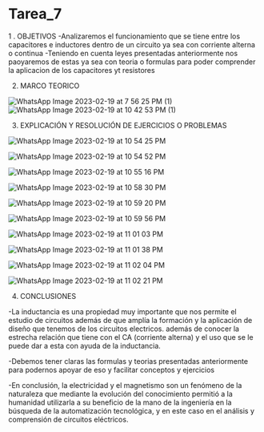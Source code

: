# Tarea_7

1 . OBJETIVOS
-Analizaremos el funcionamiento  que se tiene entre los capacitores e inductores dentro de un circuito  ya sea con corriente alterna o continua
-Teniendo en cuenta leyes presentadas anteriormente  nos paoyaremos de estas ya sea con teoria o formulas para poder comprender la aplicacion de los capacitores yt resistores


2. MARCO TEORICO


![WhatsApp Image 2023-02-19 at 7 56 25 PM (1)](https://user-images.githubusercontent.com/116777218/220008388-0ed21da3-032c-46b0-84b7-ed637f8b620e.jpeg)
![WhatsApp Image 2023-02-19 at 10 42 53 PM (1)](https://user-images.githubusercontent.com/116777218/220008392-27b32dc3-a64b-4858-a92f-fb383dc5de56.jpeg)


3. EXPLICACIÓN Y RESOLUCIÓN DE EJERCICIOS O PROBLEMAS


![WhatsApp Image 2023-02-19 at 10 54 25 PM](https://user-images.githubusercontent.com/116777218/220007201-9803afdd-60cd-424b-8a5c-43fd650f0a9c.jpeg)

![WhatsApp Image 2023-02-19 at 10 54 52 PM](https://user-images.githubusercontent.com/116777218/220007185-9c127133-fadc-4c51-ba1f-7a84494d754e.jpeg)

![WhatsApp Image 2023-02-19 at 10 55 16 PM](https://user-images.githubusercontent.com/116777218/220007173-595aeb60-4e80-4090-8adb-341d07b31c48.jpeg)

![WhatsApp Image 2023-02-19 at 10 58 30 PM](https://user-images.githubusercontent.com/116777218/220007164-96a2c2a3-ef9e-4e9e-b543-fb3f0e945f12.jpeg)

![WhatsApp Image 2023-02-19 at 10 59 20 PM](https://user-images.githubusercontent.com/116777218/220007104-80099bfa-e9dc-4ea1-8ab8-8cb4d4fecebc.jpeg)

![WhatsApp Image 2023-02-19 at 10 59 56 PM](https://user-images.githubusercontent.com/116777218/220007039-456c3842-1521-416e-9167-e4e020008fd5.jpeg)

![WhatsApp Image 2023-02-19 at 11 01 03 PM](https://user-images.githubusercontent.com/116777218/220007016-27eae734-86f8-4c36-a4bd-261d5216f936.jpeg)

![WhatsApp Image 2023-02-19 at 11 01 38 PM](https://user-images.githubusercontent.com/116777218/220007010-56de0168-d63b-4576-a312-9f4a4c06659d.jpeg)

![WhatsApp Image 2023-02-19 at 11 02 04 PM](https://user-images.githubusercontent.com/116777218/220007001-4726ead5-c660-418f-ba0e-5534a7756a06.jpeg)

![WhatsApp Image 2023-02-19 at 11 02 21 PM](https://user-images.githubusercontent.com/116777218/220006984-5eb784ea-f73c-4a35-8527-0853bfe8a111.jpeg)


4. CONCLUSIONES


-La inductancia es una propiedad muy importante que nos permite el estudio de circuitos además de que amplía la formación y la aplicación de diseño que tenemos de los circuitos electricos. además de conocer la estrecha relación que tiene con el CA (corriente alterna) y el uso que se le puede dar a esta con ayuda de la inductancia.


-Debemos tener claras las formulas y teorias presentadas anteriormente para podernos apoyar de eso y facilitar conceptos y ejercicios 


-En conclusión, la electricidad y el magnetismo son un fenómeno de la naturaleza que mediante la evolución del conocimiento permitió a la humanidad utilizarla a su beneficio de la mano de la ingeniería en la búsqueda de la automatización tecnológica, y en este caso en el análisis y comprensión de circuitos eléctricos. 
